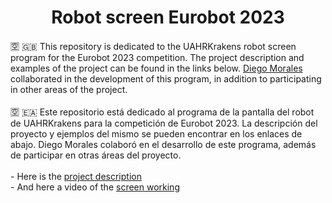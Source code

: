 <h1 align="center">Robot screen Eurobot 2023</h1>
🈳 🇬🇧 This repository is dedicated to the UAHRKrakens robot screen program for the Eurobot 2023 competition. The project description and examples of the project can be found in the links below.
<a href="https://www.linkedin.com/in/diego-morales-5184b8245/">Diego Morales</a> collaborated in the development of this program, in addition to participating in other areas of the project.
</br><br/>
🈳 🇪🇦 Este repositorio está dedicado al programa de la pantalla del robot de UAHRKrakens para la competición de Eurobot 2023. La descripción del proyecto y ejemplos del mismo se pueden encontrar en los enlaces de abajo.
Diego Morales colaboró en el desarrollo de este programa, además de participar en otras áreas del proyecto.
</br><br/>
- Here is the <a href="https://www.linkedin.com/posts/nicol%C3%A1s-cereijo-ranchal-1a28a5235_eurobot-robots-programaciaejn-activity-7055573742898323457-1GAz?utm_source=share&utm_medium=member_desktop">project description</a><br/>
- And here a video of the <a href="https://www.linkedin.com/posts/nicol%C3%A1s-cereijo-ranchal-1a28a5235_eurobot-robotica-desarrollo-activity-7056172672904216576-FDHJ?utm_source=share&utm_medium=member_desktop">screen working</a>
